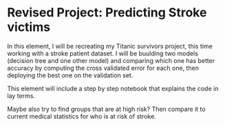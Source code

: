 # Revised Project: Predicting Stroke victims

In this element, I will be recreating my Titanic survivors project, this time working with a stroke patient dataset. I will be buulding two models (decision tree and one other model) and comparing which one has better accuracy by computing the cross validated error for each one, then deploying the best one on the validation set. 

This element will include a step by step notebook that explains the code in lay terms.

Maybe also try to find groups that are at high risk? Then compare it to current medical statistics for who is at risk of stroke.
